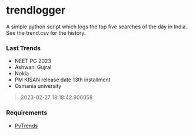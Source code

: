 # trendlogger
A simple python script which logs the top five searches of the day in India.<br>See the trend.csv for the history.<br>

<!-- Last Trends -->
### Last Trends
* NEET PG 2023
* Ashwani Gujral
* Nokia
* PM KISAN release date 13th installment
* Osmania university
> 2023-02-27 18:18:42.906058

<!-- Requirements -->
### Requirements
* [PyTrends](https://github.com/dreyco676/pytrends)
